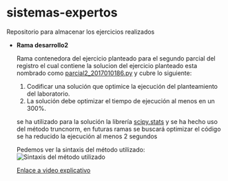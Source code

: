 # sistemas-expertos
Repositorio para almacenar los ejercicios realizados

- **Rama desarrollo2**

  Rama contenedora del ejercicio planteado para el segundo parcial del registro el cual contiene la solucion del ejercicio planteado
  esta nombrado como [parcial2_2017010186.py](https://github.com/Dennisflores/sistemas-expertos/blob/desarrollo2/parcial2_2017010186.py) y cubre lo siguiente:
  1. Codificar una solución que optimice la ejecución del planteamiento del laboratorio.
  2. La solución debe optimizar el tiempo de ejecución al menos en un 300%.
  
  se ha utilizado para la solución la librería [scipy.stats](https://docs.scipy.org/doc/scipy/reference/generated/scipy.stats.truncnorm.html) y se ha hecho uso del método truncnorm, en futuras ramas se buscará optimizar el código
  se ha reducido la ejecución al menos 2 segundos

  Pedemos ver la sintaxis del método utilizado:
  ![Sintaxis del método utilizado](https://vrzkj25a871bpq7t1ugcgmn9-wpengine.netdna-ssl.com/wp-content/uploads/2018/12/numpy-random-normal-syntax-explanation.png)

  [Enlace a video explicativo](https://youtu.be/9uvY8XXxai4)

